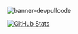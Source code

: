 ![banner-devpullcode](https://github.com/devpullcode/devpullcode/assets/146923133/92a9efba-8cbd-400b-85e2-724a79a10992)

[![GitHub Stats](https://github-readme-stats.vercel.app/api?username=devpullcode&show_icons=true&count_private=true&hide_border=true&locale=es&hide_title=true)](https://github.com/tu-username/github-readme-stats)
